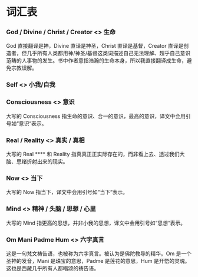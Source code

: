 # 词汇表

### **God / Divine / Christ / Creator <> 生命**

God 直接翻译是神，Divine 直译是神圣，Christ 直译是基督，Creator 直译是创造者，但几乎所有人类都用神/神圣/基督这类词描述自己无法理解、超乎自己意识范畴的人事物的发生。书中作者意指浩瀚的生命本身，所以我直接翻译成生命，避免宗教误解。

### Self **<> 小我/自我**

### **Consciousness <> 意识**

大写的 Consciousness 指生命的意识、合一的意识，最高的意识，译文中会用引号如“意识“表示。

### **Real / Reality <> 真实 / 真相**

大写的 Real **** 和 Reality 指真真正正实际存在的，而非看上去、透过我们大脑、思绪折射出来的现实。

### **Now <> 当下**

大写的 Now 指当下，译文中会用引号如“当下“表示。

### **Mind <> 精神 / 头脑 / 思想 / 心里**

大写的 Mind 指更高的思想，并非小我的思想，译文中会用引号如“思想“表示。

### Om Mani Padme Hum <> 六字真言

这是一句梵文祷告语，也被称为六字真言。被认为是佛陀教导的精华。Om 是一个圣神的发音，Mani 是珠宝的意思，Padme 是莲花的意思，Hum 是开悟的灵魂。这也是西藏几乎所有人都唱颂的祷告语。
